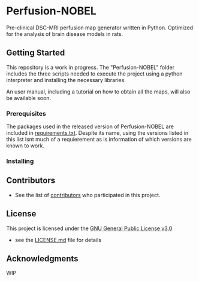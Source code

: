 # Perfusion-NOBEL

Pre-clinical DSC-MRI perfusion map generator written in Python. Optimized for the analysis of brain disease models in rats.


## Getting Started

This repository is a work in progress. The "Perfusion-NOBEL" folder includes the three scripts needed to execute the project using a python interpreter and installing the necessary libraries. 

An user manual, including a tutorial on how to obtain all the maps, will also be available soon.

### Prerequisites

The packages used in the released version of Perfusion-NOBEL are included in [requirements.txt](requirements.txt). Despite its name, using the versions listed in this list isnt much of a requierement as is information of which versions are known to work. 


### Installing



## Contributors

  - See the list of
[contributors](https://github.com/MRI-NOBEL/Perfusion-NOBEL/contributors)
who participated in this project.

## License

This project is licensed under the [GNU General Public License v3.0](LICENSE.md)
 - see the [LICENSE.md](LICENSE.md) file for
details

## Acknowledgments

WIP

 
 
